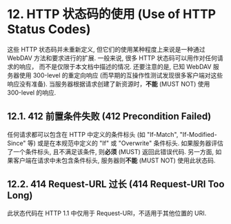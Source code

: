 # 12. HTTP 状态码的使用 (Use of HTTP Status Codes)

这些 HTTP 状态码并未重新定义, 但它们的使用某种程度上来说是一种通过 WebDAV
方法和要求进行的扩展. 一般来说, 很多 HTTP 状态码可以用作对任何请求的响应，
而不是仅限于本文档中描述的情况. 还要注意的是, 已知 WebDAV 服务器使用 300-level
的重定向响应 (而早期的互操作性测试发现很多客户端对这些响应没有准备).
当服务器根据请求创建了新资源时，**不能** (MUST NOT) 使用 300-level 的响应.

## 12.1. 412 前置条件失败 (412 Precondition Failed)

任何请求都可以包含在 HTTP 中定义的条件标头 (如 "If-Match", "If-Modified-Since" 等)
或是在本规范中定义的 "If" 或 "Overwrite" 条件标头. 如果服务器评估了一个条件标头,
且不满足该条件, 则**必须** (MUST) 返回此错误代码. 另一方面,
如果客户端在请求中未包含条件标头, 服务器则**不能** (MUST NOT) 使用此状态码.

## 12.2. 414 Request-URL 过长 (414 Request-URI Too Long)

此状态代码在 HTTP 1.1 中仅用于 Request-URI，不适用于其他位置的 URI.
